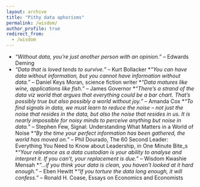 ```yaml
---
layout: archive
title: "Pithy data aphorisms"
permalink: /wisdom/
author_profile: true
redirect_from:
  - /wisdom
---
```


* _“Without data, you’re just another person with an opinion.”_ – Edwards Deming
* _“Data that is loved tends to survive.”_ – Kurt Bollacker
*_“You can have data without information, but you cannot have information without data.”_ – Daniel Keys Moran, science fiction writer
*_“Data matures like wine, applications like fish.”_ – James Governor
*_“There’s a strand of the data viz world that argues that everything could be a bar chart. That’s possibly true but also possibly a world without joy.”_ – Amanda Cox
*_“To find signals in data, we must learn to reduce the noise – not just the noise that resides in the data, but also the noise that resides in us. It is nearly impossible for noisy minds to perceive anything but noise in data.”_ – Stephen Few, Signal: Understanding What Matters in a World of Noise
*_“By the time your perfect information has been gathered, the world has moved on.”_ – Phil Dourado, The 60 Second Leader: Everything You Need to Know about Leadership, in One Minute Bite_s
*_“Your relevance as a data custodian is your ability to analyse and interpret it. If you can’t, your replacement is due.”_ – Wisdom Kwashie Mensah
*_“…if you think your data is clean, you haven’t looked at it hard enough.”_ – Eben Hewitt
*_“If you torture the data long enough, it will confess.”_ – Ronald H. Coase, Essays on Economics and Economists
